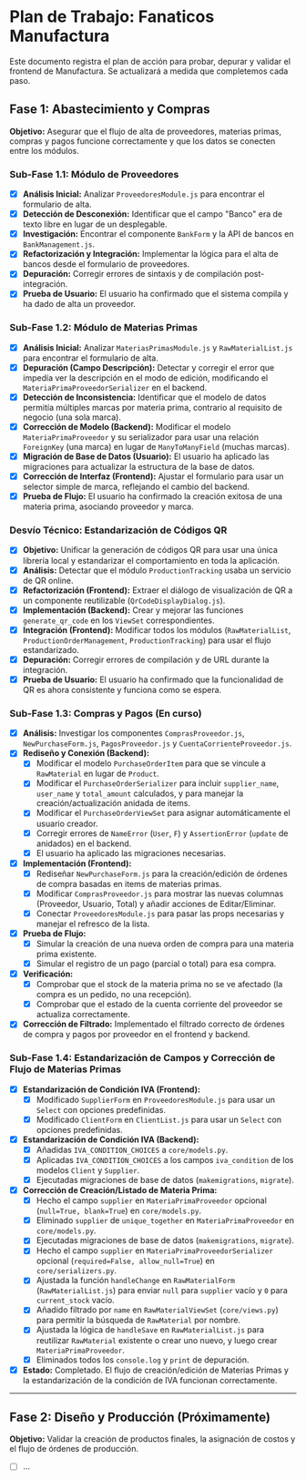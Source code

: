 # Plan de Trabajo: Fanaticos Manufactura

Este documento registra el plan de acción para probar, depurar y validar el frontend de Manufactura. Se actualizará a medida que completemos cada paso.

## Fase 1: Abastecimiento y Compras

**Objetivo:** Asegurar que el flujo de alta de proveedores, materias primas, compras y pagos funcione correctamente y que los datos se conecten entre los módulos.

### Sub-Fase 1.1: Módulo de Proveedores
- [x] **Análisis Inicial:** Analizar `ProveedoresModule.js` para encontrar el formulario de alta.
- [x] **Detección de Desconexión:** Identificar que el campo "Banco" era de texto libre en lugar de un desplegable.
- [x] **Investigación:** Encontrar el componente `BankForm` y la API de bancos en `BankManagement.js`.
- [x] **Refactorización y Integración:** Implementar la lógica para el alta de bancos desde el formulario de proveedores.
- [x] **Depuración:** Corregir errores de sintaxis y de compilación post-integración.
- [x] **Prueba de Usuario:** El usuario ha confirmado que el sistema compila y ha dado de alta un proveedor.

### Sub-Fase 1.2: Módulo de Materias Primas
- [x] **Análisis Inicial:** Analizar `MateriasPrimasModule.js` y `RawMaterialList.js` para encontrar el formulario de alta.
- [x] **Depuración (Campo Descripción):** Detectar y corregir el error que impedía ver la descripción en el modo de edición, modificando el `MateriaPrimaProveedorSerializer` en el backend.
- [x] **Detección de Inconsistencia:** Identificar que el modelo de datos permitía múltiples marcas por materia prima, contrario al requisito de negocio (una sola marca).
- [x] **Corrección de Modelo (Backend):** Modificar el modelo `MateriaPrimaProveedor` y su serializador para usar una relación `ForeignKey` (una marca) en lugar de `ManyToManyField` (muchas marcas).
- [x] **Migración de Base de Datos (Usuario):** El usuario ha aplicado las migraciones para actualizar la estructura de la base de datos.
- [x] **Corrección de Interfaz (Frontend):** Ajustar el formulario para usar un selector simple de marca, reflejando el cambio del backend.
- [x] **Prueba de Flujo:** El usuario ha confirmado la creación exitosa de una materia prima, asociando proveedor y marca.

### Desvío Técnico: Estandarización de Códigos QR
- [x] **Objetivo:** Unificar la generación de códigos QR para usar una única librería local y estandarizar el comportamiento en toda la aplicación.
- [x] **Análisis:** Detectar que el módulo `ProductionTracking` usaba un servicio de QR online.
- [x] **Refactorización (Frontend):** Extraer el diálogo de visualización de QR a un componente reutilizable (`QrCodeDisplayDialog.js`).
- [x] **Implementación (Backend):** Crear y mejorar las funciones `generate_qr_code` en los `ViewSet` correspondientes.
- [x] **Integración (Frontend):** Modificar todos los módulos (`RawMaterialList`, `ProductionOrderManagement`, `ProductionTracking`) para usar el flujo estandarizado.
- [x] **Depuración:** Corregir errores de compilación y de URL durante la integración.
- [x] **Prueba de Usuario:** El usuario ha confirmado que la funcionalidad de QR es ahora consistente y funciona como se espera.

### Sub-Fase 1.3: Compras y Pagos (En curso)
- [x] **Análisis:** Investigar los componentes `ComprasProveedor.js`, `NewPurchaseForm.js`, `PagosProveedor.js` y `CuentaCorrienteProveedor.js`.
- [x] **Rediseño y Conexión (Backend):**
  - [x] Modificar el modelo `PurchaseOrderItem` para que se vincule a `RawMaterial` en lugar de `Product`.
  - [x] Modificar el `PurchaseOrderSerializer` para incluir `supplier_name`, `user_name` y `total_amount` calculados, y para manejar la creación/actualización anidada de items.
  - [x] Modificar el `PurchaseOrderViewSet` para asignar automáticamente el usuario creador.
  - [x] Corregir errores de `NameError` (`User`, `F`) y `AssertionError` (`update` de anidados) en el backend.
  - [x] El usuario ha aplicado las migraciones necesarias.
- [x] **Implementación (Frontend):**
  - [x] Rediseñar `NewPurchaseForm.js` para la creación/edición de órdenes de compra basadas en items de materias primas.
  - [x] Modificar `ComprasProveedor.js` para mostrar las nuevas columnas (Proveedor, Usuario, Total) y añadir acciones de Editar/Eliminar.
  - [x] Conectar `ProveedoresModule.js` para pasar las props necesarias y manejar el refresco de la lista.
- [x] **Prueba de Flujo:**
  - [x] Simular la creación de una nueva orden de compra para una materia prima existente.
  - [x] Simular el registro de un pago (parcial o total) para esa compra.
- [x] **Verificación:**
  - [x] Comprobar que el stock de la materia prima no se ve afectado (la compra es un pedido, no una recepción).
  - [x] Comprobar que el estado de la cuenta corriente del proveedor se actualiza correctamente.
- [x] **Corrección de Filtrado:** Implementado el filtrado correcto de órdenes de compra y pagos por proveedor en el frontend y backend.

### Sub-Fase 1.4: Estandarización de Campos y Corrección de Flujo de Materias Primas
- [x] **Estandarización de Condición IVA (Frontend):**
  - [x] Modificado `SupplierForm` en `ProveedoresModule.js` para usar un `Select` con opciones predefinidas.
  - [x] Modificado `ClientForm` en `ClientList.js` para usar un `Select` con opciones predefinidas.
- [x] **Estandarización de Condición IVA (Backend):**
  - [x] Añadidas `IVA_CONDITION_CHOICES` a `core/models.py`.
  - [x] Aplicadas `IVA_CONDITION_CHOICES` a los campos `iva_condition` de los modelos `Client` y `Supplier`.
  - [x] Ejecutadas migraciones de base de datos (`makemigrations`, `migrate`).
- [x] **Corrección de Creación/Listado de Materia Prima:**
  - [x] Hecho el campo `supplier` en `MateriaPrimaProveedor` opcional (`null=True, blank=True`) en `core/models.py`.
  - [x] Eliminado `supplier` de `unique_together` en `MateriaPrimaProveedor` en `core/models.py`.
  - [x] Ejecutadas migraciones de base de datos (`makemigrations`, `migrate`).
  - [x] Hecho el campo `supplier` en `MateriaPrimaProveedorSerializer` opcional (`required=False, allow_null=True`) en `core/serializers.py`.
  - [x] Ajustada la función `handleChange` en `RawMaterialForm` (`RawMaterialList.js`) para enviar `null` para `supplier` vacío y `0` para `current_stock` vacío.
  - [x] Añadido filtrado por `name` en `RawMaterialViewSet` (`core/views.py`) para permitir la búsqueda de `RawMaterial` por nombre.
  - [x] Ajustada la lógica de `handleSave` en `RawMaterialList.js` para reutilizar `RawMaterial` existente o crear uno nuevo, y luego crear `MateriaPrimaProveedor`.
  - [x] Eliminados todos los `console.log` y `print` de depuración.
- [x] **Estado:** Completado. El flujo de creación/edición de Materias Primas y la estandarización de la condición de IVA funcionan correctamente.

---

## Fase 2: Diseño y Producción (Próximamente)

**Objetivo:** Validar la creación de productos finales, la asignación de costos y el flujo de órdenes de producción.

- [ ] ...

